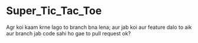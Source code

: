 # Super_Tic_Tac_Toe
Agr koi kaam krne lago to branch bna lena; aur jab koi aur feature dalo to aik aur branch jab code sahi ho gae to pull request
ok?

